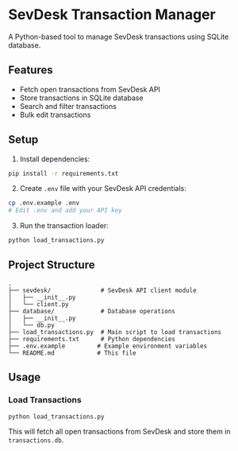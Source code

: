 # SevDesk Transaction Manager

A Python-based tool to manage SevDesk transactions using SQLite database.

## Features

- Fetch open transactions from SevDesk API
- Store transactions in SQLite database
- Search and filter transactions
- Bulk edit transactions

## Setup

1. Install dependencies:
```bash
pip install -r requirements.txt
```

2. Create `.env` file with your SevDesk API credentials:
```bash
cp .env.example .env
# Edit .env and add your API key
```

3. Run the transaction loader:
```bash
python load_transactions.py
```

## Project Structure

```
.
├── sevdesk/              # SevDesk API client module
│   ├── __init__.py
│   └── client.py
├── database/             # Database operations
│   ├── __init__.py
│   └── db.py
├── load_transactions.py  # Main script to load transactions
├── requirements.txt      # Python dependencies
├── .env.example         # Example environment variables
└── README.md            # This file
```

## Usage

### Load Transactions
```bash
python load_transactions.py
```

This will fetch all open transactions from SevDesk and store them in `transactions.db`.
